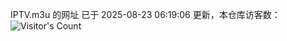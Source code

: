 IPTV.m3u 的网址 已于 2025-08-23 06:19:06 更新，本仓库访客数：![Visitor's Count](https://profile-counter.glitch.me/hero1898_tv/count.svg)
